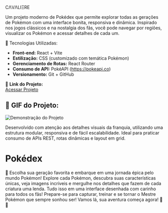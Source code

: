CΛVΛLIΞRE

Um projeto moderno de Pokédex que permite explorar todas as gerações de Pokémon com uma interface bonita, responsiva e dinâmica. Inspirado nos jogos clássicos e na nostalgia dos fãs, você pode navegar por regiões, visualizar os Pokémon e acessar detalhes de cada um.

🚀 Tecnologias Utilizadas:
- **Front-end:** React + Vite  
- **Estilização:** CSS (customizado com temática Pokémon)  
- **Gerenciamento de Rotas:** React Router  
- **Consumo de API:** PokéAPI (https://pokeapi.co)  
- **Versionamento:** Git + GitHub  

🔗 **Link do Projeto:**  
<a href="https://pokedex-nine-lake.vercel.app/" target="_blank" rel="noopener noreferrer">
  Acessar Projeto
</a>

## 📸 GIF do Projeto:
![Demonstração do Projeto](./public/assets/Pokedex.gif)

Desenvolvido com atenção aos detalhes visuais da franquia, utilizando uma estrutura modular, responsiva e de fácil escalabilidade. Ideal para praticar consumo de APIs REST, rotas dinâmicas e layout em grid.

# Pokédex  
🌟 Escolha sua geração favorita e embarque em uma jornada épica pelo mundo Pokémon! Explore cada Pokémon, descubra suas características únicas, veja imagens incríveis e mergulhe nos detalhes que fazem de cada criatura uma lenda. Tudo isso em uma interface desenhada com carinho para todos os fãs!
Prepare-se para capturar, treinar e se tornar o Mestre Pokémon que sempre sonhou ser! Vamos lá, sua aventura começa agora! 🐾💥
